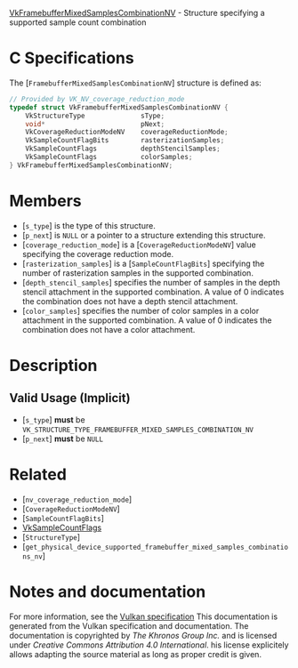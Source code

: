 [VkFramebufferMixedSamplesCombinationNV](https://www.khronos.org/registry/vulkan/specs/1.3-extensions/man/html/VkFramebufferMixedSamplesCombinationNV.html) - Structure specifying a supported sample count combination

# C Specifications
The [`FramebufferMixedSamplesCombinationNV`] structure is defined as:
```c
// Provided by VK_NV_coverage_reduction_mode
typedef struct VkFramebufferMixedSamplesCombinationNV {
    VkStructureType              sType;
    void*                        pNext;
    VkCoverageReductionModeNV    coverageReductionMode;
    VkSampleCountFlagBits        rasterizationSamples;
    VkSampleCountFlags           depthStencilSamples;
    VkSampleCountFlags           colorSamples;
} VkFramebufferMixedSamplesCombinationNV;
```

# Members
- [`s_type`] is the type of this structure.
- [`p_next`] is `NULL` or a pointer to a structure extending this structure.
- [`coverage_reduction_mode`] is a [`CoverageReductionModeNV`] value specifying the coverage reduction mode.
- [`rasterization_samples`] is a [`SampleCountFlagBits`] specifying the number of rasterization samples in the supported combination.
- [`depth_stencil_samples`] specifies the number of samples in the depth stencil attachment in the supported combination. A value of 0 indicates the combination does not have a depth stencil attachment.
- [`color_samples`] specifies the number of color samples in a color attachment in the supported combination. A value of 0 indicates the combination does not have a color attachment.

# Description
## Valid Usage (Implicit)
-  [`s_type`] **must**  be `VK_STRUCTURE_TYPE_FRAMEBUFFER_MIXED_SAMPLES_COMBINATION_NV`
-  [`p_next`] **must**  be `NULL`

# Related
- [`nv_coverage_reduction_mode`]
- [`CoverageReductionModeNV`]
- [`SampleCountFlagBits`]
- [VkSampleCountFlags]()
- [`StructureType`]
- [`get_physical_device_supported_framebuffer_mixed_samples_combinations_nv`]

# Notes and documentation
For more information, see the [Vulkan specification](https://www.khronos.org/registry/vulkan/specs/1.3-extensions/html/vkspec.html)
This documentation is generated from the Vulkan specification and documentation.
The documentation is copyrighted by *The Khronos Group Inc.* and is licensed under *Creative Commons Attribution 4.0 International*.
his license explicitely allows adapting the source material as long as proper credit is given.
        